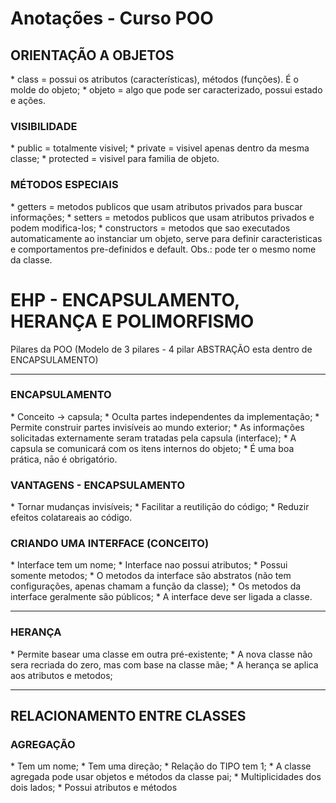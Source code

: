 <h1><strong>Anotações - Curso POO</strong></h1>

<h2>ORIENTAÇÃO A OBJETOS</h2>
* class = possui os atributos (características), métodos (funções). É o molde do objeto;
* objeto = algo que pode ser caracterizado, possui estado e ações.

<h3>VISIBILIDADE</h3>
* public = totalmente visivel;
* private = visivel apenas dentro da mesma classe;
* protected = visivel para familia de objeto.

<h3>MÉTODOS ESPECIAIS</h3>
* getters = metodos publicos que usam atributos privados para buscar informações;
* setters = metodos publicos que usam atributos privados e podem modifica-los;
* constructors = metodos que sao executados automaticamente ao instanciar um objeto, serve para definir caracteristicas e comportamentos pre-definidos e default. Obs.: pode ter o mesmo nome da classe.

<h1>EHP - ENCAPSULAMENTO, HERANÇA E POLIMORFISMO</h1>
Pilares da POO (Modelo de 3 pilares - 4 pilar ABSTRAÇÃO esta dentro de ENCAPSULAMENTO)

<hr>
<h3>ENCAPSULAMENTO</h3>
 * Conceito -> capsula;
 * Oculta partes independentes da implementação;
 * Permite construir partes invisíveis ao mundo exterior;
 * As informações solicitadas externamente seram tratadas pela capsula (interface);
 * A capsula se comunicará com os itens internos do objeto;
 * É uma boa prática, nāo é obrigatório.

<h3>VANTAGENS - ENCAPSULAMENTO</h3>
 * Tornar mudanças invisíveis;
 * Facilitar a reutiliçāo do código;
 * Reduzir efeitos colatareais ao código.

<h3>CRIANDO UMA INTERFACE (CONCEITO)</h3>
 * Interface tem um nome;
 * Interface nao possui atributos;
 * Possui somente metodos;
 * O metodos da interface são abstratos (não tem configurações, apenas chamam a função da classe);
 * Os metodos da interface geralmente são públicos;
 * A interface deve ser ligada a classe.

<hr>
<h3>HERANÇA</h3>
* Permite basear uma classe em outra pré-existente;
* A nova classe não sera recriada do zero, mas com base na classe mãe;
* A herança se aplica aos atributos e metodos;

<hr>
<h2>RELACIONAMENTO ENTRE CLASSES</h2>

<h3>AGREGAÇÃO</h3>
* Tem um nome;
* Tem uma direção;
* Relação do TIPO tem 1;
* A classe agregada pode usar objetos e métodos da classe pai;
* Multiplicidades dos dois lados;
* Possui atributos e métodos








